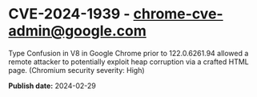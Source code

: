 # CVE-2024-1939 - chrome-cve-admin@google.com

Type Confusion in V8 in Google Chrome prior to 122.0.6261.94 allowed a remote attacker to potentially exploit heap corruption via a crafted HTML page. (Chromium security severity: High)

**Publish date:** 2024-02-29
